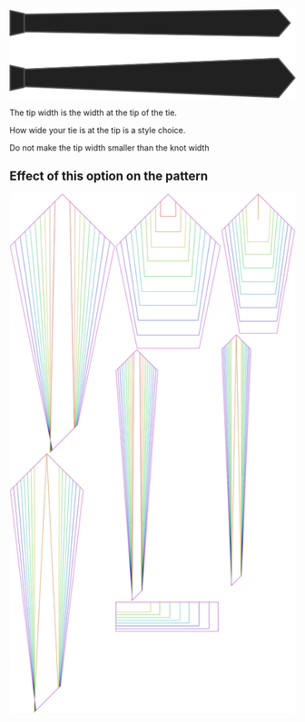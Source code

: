 ![Tip width](tipwidth.svg)

The tip width is the width at the tip of the tie.

How wide your tie is at the tip is a style choice.

<Note>

Do not make the tip width smaller than the knot width

</Note>

## Effect of this option on the pattern

![This image shows the effect of this option by superimposing several variants that have a different value for this option](trayvon_tipwidth_sample.svg "Effect of this option on the pattern")
